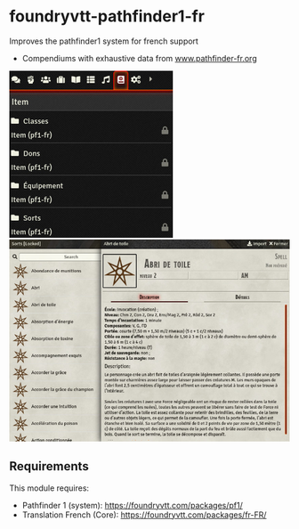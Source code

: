 # foundryvtt-pathfinder1-fr
Improves the pathfinder1 system for french support
* Compendiums with exhaustive data from www.pathfinder-fr.org

![Compendiums](/doc/img/compendiums.jpg)
![Spells](/doc/img/spells.jpg)

## Requirements

This module requires:
* Pathfinder 1 (system): https://foundryvtt.com/packages/pf1/
* Translation French (Core): https://foundryvtt.com/packages/fr-FR/

